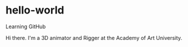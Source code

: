 hello-world
===========

Learning GitHub


Hi there. I'm a 3D animator and Rigger at the Academy of Art University.
